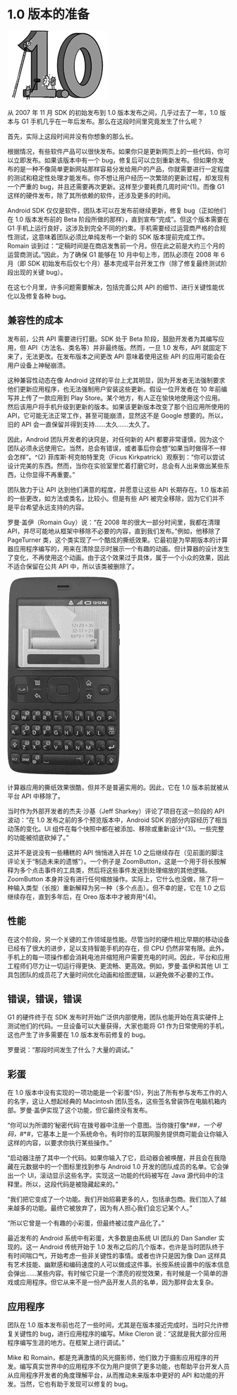 # 1.0 版本的准备

![g40001](img/g40001.png)

从 2007 年 11 月 SDK 的初始发布到 1.0 版本发布之间，几乎过去了一年，1.0 版本与 G1 手机几乎在一年后发布。那么在这段时间里究竟发生了什么呢？

首先，实际上这段时间并没有你想象的那么长。

根据情况，有些软件产品可以很快发布。如果你只是更新网页上的一些代码，你可以立即发布。如果该版本中有一个 bug，修复后可以立刻重新发布。但如果你发布的是一种不像简单更新网站那样容易分发给用户的产品，你就需要进行一定程度的测试和稳定性处理才能发布。你不想让用户经历一次繁琐的更新过程，却发现有一个严重的 bug，并且还需要再次更新。这样至少要耗费几周时间^(1)。而像 G1 这样的硬件发布，除了其所依赖的软件，还涉及更多的时间。

Android SDK 仅仅是软件，团队本可以在发布前继续更新，修复 bug（正如他们在 1.0 版本发布前的 Beta 阶段所做的那样），直到宣布“完成”。但这个版本需要在 G1 手机上运行良好，这涉及到完全不同的约束。手机需要经过运营商严格的合规性测试，这意味着团队必须比单纯发布一个新的 SDK 版本提前完成工作。Romain 谈到过：“定稿时间是在商店发售前一个月。但在此之前是大约三个月的运营商测试。”因此，为了确保 G1 能够在 10 月中旬上市，团队必须在 2008 年 6 月（即 SDK 初始发布后仅七个月）基本完成平台开发工作（除了修复最终测试阶段出现的关键 bug）。

在这七个月里，许多问题需要解决，包括完善公共 API 的细节、进行关键性能优化以及修复各种 bug。

## 兼容性的成本

发布前，公共 API 需要进行打磨。SDK 处于 Beta 阶段，鼓励开发者为其编写应用，但 API（方法名、类名等）并非最终版。然而，一旦 1.0 发布，API 就固定下来了，无法更改。在发布版本之间更改 API 意味着使用这些 API 的应用可能会在用户设备上神秘崩溃。

这种兼容性动态在像 Android 这样的平台上尤其明显，因为开发者无法强制要求他们更新应用程序，也无法强制用户安装这些更新。假设一位开发者在 10 年前编写并上传了一款应用到 Play Store。某个地方，有人正在愉快地使用这个应用。然后该用户将手机升级到更新的版本。如果该更新版本改变了那个旧应用所使用的 API，它可能无法正常工作，甚至可能崩溃，显然这不是 Google 想要的。所以，旧的 API 会一直保留并得到支持……太久……太久了。

因此，Android 团队开发者的诀窍是，对任何新的 API 都要非常谨慎，因为这个团队必须永远使用它。当然，总会有错误，或者事后你会想“如果当时做得不一样会怎样”。^(2) 菲库斯·柯克帕特里克（Ficus Kirkpatrick）观察到：“你可以尝试设计完美的东西。然而，当你在实验室里忙着打磨它时，总会有人出来做出某些东西，让你显得不再重要。”

团队致力于让 API 达到他们满意的程度，并愿意让这些 API 长期存在。1.0 版本前的一些更改，如方法或类名，比较小。但是有些 API 被完全移除，因为它们并不是平台希望永远支持的内容。

罗曼·盖伊（Romain Guy）说：“在 2008 年的很大一部分时间里，我都在清理 API，并尽可能地从框架中移除不必要的内容，直到我们发布。”例如，他移除了 PageTurner 类，这个类实现了一个酷炫的撕纸效果。它最初是为早期版本的计算器应用程序编写的，用来在清除显示时展示一个有趣的动画。但计算器的设计发生了变化，不再使用这个动画。由于这个效果过于具体，属于一个小众的效果，因此不适合保留在公共 API 中，所以该类被删除了。

![](img/f40001.png)

计算器应用的撕纸效果很酷，但并不是普遍实用的。因此，它在 1.0 版本前就被从平台 API 中移除了。

当时作为外部开发者的杰夫·沙基（Jeff Sharkey）评论了项目在这一阶段的 API 波动：“在 1.0 发布之前的多个预览版本中，Android SDK 的部分内容经历了相当动荡的变化。UI 组件在每个快照中都在被添加、移除或重新设计^(3)。一些完整的功能被彻底砍掉了。”

这并不是说没有一些糟糕的 API 悄悄进入并在 1.0 之后继续存在（见前面的脚注评论关于“制造未来的遗憾”）。一个例子是 ZoomButton，这是一个用于将长按解释为多个点击事件的工具类，然后将这些事件发送到处理缩放的其他逻辑。ZoomButton 本身并没有进行任何缩放操作。实际上，它什么也没做，除了将一种输入类型（长按）重新解释为另一种（多个点击）。但不幸的是，它在 1.0 之后继续存在，直到多年后，在 Oreo 版本中才被弃用^(4)。

## 性能

在这个阶段，另一个关键的工作领域是性能。尽管当时的硬件相比早期的移动设备已经有了很大的进步，足以支持智能手机的存在，但 CPU 仍然非常有限。此外，手机上的每一项操作都会消耗电池并缩短用户需要充电的时间。因此，平台和应用工程师们尽力让一切运行得更快、更流畅、更高效。例如，罗曼·盖伊和其他 UI 工具包团队的成员花了大量时间优化动画和绘图逻辑，以避免做不必要的工作。

## 错误，错误，错误

G1 的硬件终于在 SDK 发布时开始广泛供内部使用，团队也能开始在真实硬件上测试他们的代码。一旦设备可以大量获得，大家也能将 G1 作为日常使用的手机，这也产生了许多需要在 1.0 版本发布前修复的 bug。

罗曼说：“那段时间发生了什么？大量的调试。”

## 彩蛋

在 1.0 版本中没有实现的一项功能是一个彩蛋^(5)，列出了所有参与发布工作的人的名字，这让人想起经典的 Macintosh 团队签名，这些签名曾装饰在电脑机箱内部。罗曼·盖伊实现了这个功能，但它最终没有发布。

“你可以为所谓的‘秘密代码’在拨号器中注册一个意图。当你拨打像*#*#，一个号码，*#*#，它基本上是一个系统命令。有时你的互联网服务提供商可能会让你输入这样的内容，以要求你执行某些操作。”

“启动器注册了其中一个代码。如果你输入了它，启动器会被唤醒，并且会在我隐藏在元数据中的一个图标里找到参与 Android 1.0 开发的团队成员的名单。它会弹出一个 UI，滚动显示这些名字。实现这一功能的代码被写在 Java 源代码中的注释里。所以，这段代码是被隐藏起来的。”

“我们把它变成了一个功能。我们开始招募更多的人，包括承包商。我们加入了越来越多的功能。最终它被放弃了，因为有人担心我们会忘记某个人。”

“所以它曾是一个有趣的小彩蛋，但最终被过度产品化了。”

最近发布的 Android 系统中有彩蛋，大多数是由系统 UI 团队的 Dan Sandler 实现的。这一 Android 传统开始于 1.0 发布之后的几个版本，也许是当时团队终于有时间喘口气，开始考虑一些非关键性的事情。或者也许只是因为像 Dan 这样具有艺术技能、幽默感和编码速度的人可以做成这件事。长按系统设置中的版本信息会弹出……某些内容。有时候它只是一个漂亮的视觉效果，有时候是一个简单的游戏或应用程序。但它从来不是一份产品开发人员的名单，因为那样会太复杂。

## 应用程序

团队在 1.0 版本发布前也花了一些时间，尤其是在版本接近完成时，当时只允许修复关键性的 bug，进行应用程序的编写。Mike Cleron 说：“这就是我大部分应用程序编写生涯的地方。在框架上进行调试。”

Mike 和 Romain，都是充满激情的风光摄影师，他们致力于摄影应用程序的开发。编写真实世界中的应用程序不仅为用户提供了更多功能，也帮助平台开发人员从应用程序开发者的角度理解平台，从而推动未来版本中更好的 API 和功能的开发。当然，它也有助于发现可以修复的 bug。
